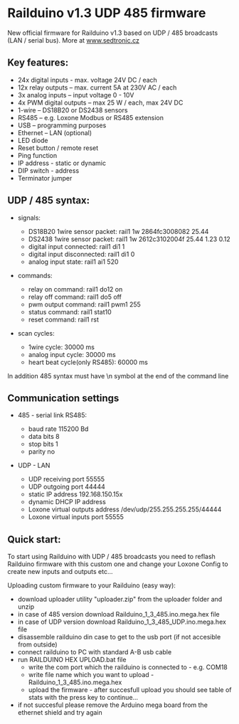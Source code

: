 # Railduino v1.3 UDP 485 firmware 

New official firmware for Railduino v1.3 based on UDP / 485 broadcasts (LAN / serial bus). More at www.sedtronic.cz

Key features:
---------------

- 24x digital inputs - max. voltage 24V DC / each
- 12x relay outputs – max. current 5A at 230V AC / each
- 3x analog inputs – input voltage 0 - 10V
- 4x PWM digital outputs – max 25 W / each, max 24V DC
- 1-wire – DS18B20 or DS2438 sensors 
- RS485 – e.g. Loxone Modbus or RS485 extension
- USB – programming purposes
- Ethernet – LAN (optional)
- LED diode
- Reset button / remote reset
- Ping function
- IP address - static or dynamic
- DIP switch - address
- Terminator jumper

UDP / 485 syntax:
---------------------
 
   - signals:
     - DS18B20 1wire sensor packet:    rail1 1w 2864fc3008082 25.44
     - DS2438 1wire sensor packet:     rail1 1w 2612c3102004f 25.44 1.23 0.12
     - digital input connected:        rail1 di1 1
     - digital input disconnected:     rail1 di1 0
     - analog input state:             rail1 ai1 520
   
   - commands:
     - relay on command:               rail1 do12 on
     - relay off command:              rail1 do5 off
     - pwm output command:             rail1 pwm1 255
     - status command:                 rail1 stat10
     - reset command:                  rail1 rst
   
   - scan cycles:
     - 1wire cycle:                    30000 ms
     - analog input cycle:             30000 ms
     - heart beat cycle(only RS485):   60000 ms

In addition 485 syntax must have \n symbol at the end of the command line

Communication settings
-----------------------

- 485 - serial link RS485:
  - baud rate                    115200 Bd
  - data bits                        8
  - stop bits                         1
  - parity                                              no
  
- UDP - LAN
  - UDP receiving port                           55555
  - UDP outgoing port                            44444
  - static IP address                            192.168.150.15x
  - dynamic DHCP IP address
  - Loxone virtual outputs address    /dev/udp/255.255.255.255/44444
  - Loxone virtual inputs port    55555

Quick start:
----------------------

To start using Railduino with UDP / 485 broadcasts you need to reflash Railduino firmware with this custom one and change
your Loxone Config to create new inputs and outputs etc... 

Uploading custom firmware to your Railduino (easy way):

- download uploader utility "uploader.zip" from the uploader folder and unzip
- in case of 485 version download Railduino_1_3_485.ino.mega.hex file
- in case of UDP version download Railduino_1_3_485_UDP.ino.mega.hex file
- disassemble railduino din case to get to the usb port (if not accesible from outside)
- connect railduino to PC with standard A-B usb cable
- run RAILDUINO HEX UPLOAD.bat file
  - write the com port which the railduino is connected to - e.g. COM18
  - write file name which you want to upload - Railduino_1_3_485.ino.mega.hex
  - upload the firmware - after succesfull upload you should see table of stats with the press key to continue...
- if not succesful please remove the Arduino mega board from the ethernet shield and try again
  
